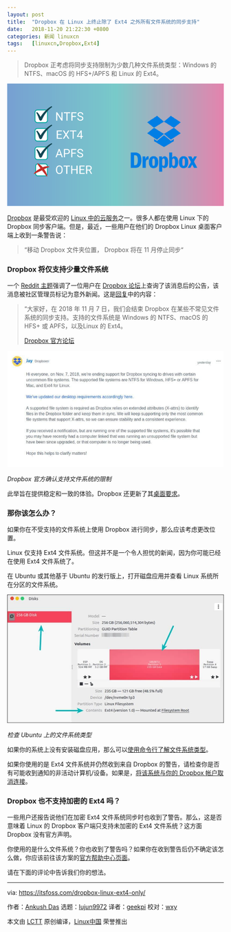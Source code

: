 ```yaml
---
layout: post
title:	"Dropbox 在 Linux 上终止除了 Ext4 之外所有文件系统的同步支持"
date:	2018-11-20 21:22:30 +0800 
categories:	新闻 linuxcn 
tags:	[linuxcn,Dropbox,Ext4]
---
```




> 
> Dropbox 正考虑将同步支持限制为少数几种文件系统类型：Windows 的 NTFS、macOS 的 HFS+/APFS 和 Linux 的 Ext4。
> 
> 
> 


![Dropbox ends support for various file system types](/Asserts/Images/album/201811/20/212232ol1yfli78q7z8z8i.png)


[Dropbox](https://www.dropbox.com/) 是最受欢迎的 [Linux 中的云服务](https://itsfoss.com/cloud-services-linux/)之一。很多人都在使用 Linux 下的 Dropbox 同步客户端。但是，最近，一些用户在他们的 Dropbox Linux 桌面客户端上收到一条警告说：



> 
> “移动 Dropbox 文件夹位置， Dropbox 将在 11 月停止同步“
> 
> 
> 


### Dropbox 将仅支持少量文件系统


一个 [Reddit 主题](https://www.reddit.com/r/linux/comments/966xt0/linux_dropbox_client_will_stop_syncing_on_any/)强调了一位用户在 [Dropbox 论坛](https://www.dropboxforum.com/t5/Syncing-and-uploads/)上查询了该消息后的公告，该消息被社区管理员标记为意外新闻。这是[回复](https://www.dropboxforum.com/t5/Syncing-and-uploads/Linux-Dropbox-client-warn-me-that-it-ll-stop-syncing-in-Nov-why/m-p/290065/highlight/true#M42255)中的内容：



> 
> “大家好，在 2018 年 11 月 7 日，我们会结束 Dropbox 在某些不常见文件系统的同步支持。支持的文件系统是 Windows 的 NTFS、macOS 的 HFS+ 或 APFS，以及Linux 的 Ext4。
> 
> 
> [Dropbox 官方论坛](https://www.dropboxforum.com/t5/Syncing-and-uploads/Linux-Dropbox-client-warn-me-that-it-ll-stop-syncing-in-Nov-why/m-p/290065/highlight/true#M42255)
> 
> 
> 


![Dropbox official confirmation over limitation on supported file systems](/Asserts/Images/album/201811/20/212235hgeeeas6nos2n6ze.jpg)


*Dropbox 官方确认支持文件系统的限制*


此举旨在提供稳定和一致的体验。Dropbox 还更新了其[桌面要求](https://www.dropbox.com/help/desktop-web/system-requirements#desktop)。


### 那你该怎么办？


如果你在不受支持的文件系统上使用 Dropbox 进行同步，那么应该考虑更改位置。


Linux 仅支持 Ext4 文件系统。但这并不是一个令人担忧的新闻，因为你可能已经在使用 Ext4 文件系统了。


在 Ubuntu 或其他基于 Ubuntu 的发行版上，打开磁盘应用并查看 Linux 系统所在分区的文件系统。


![Check file system type on Ubuntu](/Asserts/Images/album/201811/20/212236fuzkjo83q8683zq0.jpg)


*检查 Ubuntu 上的文件系统类型*


如果你的系统上没有安装磁盘应用，那么可以[使用命令行了解文件系统类型](https://www.thegeekstuff.com/2011/04/identify-file-system-type/)。


如果你使用的是 Ext4 文件系统并仍然收到来自 Dropbox 的警告，请检查你是否有可能收到通知的非活动计算机/设备。如果是，[将该系统与你的 Dropbox 帐户取消连接](https://www.dropbox.com/help/mobile/unlink-relink-computer-mobile)。


### Dropbox 也不支持加密的 Ext4 吗？


一些用户还报告说他们在加密 Ext4 文件系统同步时也收到了警告。那么，这是否意味着 Linux 的 Dropbox 客户端只支持未加密的 Ext4 文件系统？这方面 Dropbox 没有官方声明。


你使用的是什么文件系统？你也收到了警告吗？如果你在收到警告后仍不确定该怎么做，你应该前往该方案的[官方帮助中心页面](https://www.dropbox.com/help/desktop-web/cant-establish-secure-connection#location)。


请在下面的评论中告诉我们你的想法。




---


via: <https://itsfoss.com/dropbox-linux-ext4-only/>


作者：[Ankush Das](https://itsfoss.com/author/ankush/) 选题：[lujun9972](https://github.com/lujun9972) 译者：[geekpi](https://github.com/geekpi) 校对：[wxy](https://github.com/wxy)


本文由 [LCTT](https://github.com/LCTT/TranslateProject) 原创编译，[Linux中国](https://linux.cn/) 荣誉推出
